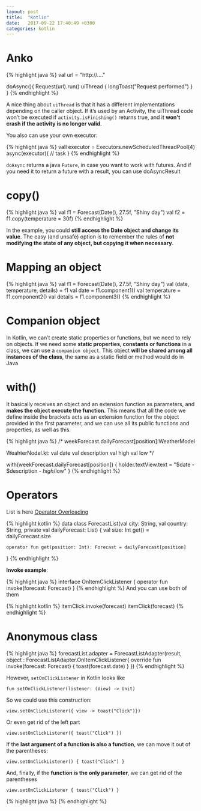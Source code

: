 ```yaml
---
layout: post
title:  "Kotlin"
date:   2017-09-22 17:40:49 +0300
categories: kotlin
---
```

Anko
======

{% highlight java %}
val url = "http://...."

doAsync(){
	Request(url).run()
	uiThread { longToast("Request performed") }
}
{% endhighlight %}

A nice thing about `uiThread` is that it has a different implementations depending on the caller object. If it’s used by an Activity, the uiThread code won’t be executed if `activity.isFinishing()` returns true, and it **won’t crash if the activity is no longer valid**.

You also can use your own executor:

{% highlight java %}
vall executor = Executors.newScheduledThreadPool(4)
async(executor){
// task
}
{% endhighlight %}

`doAsync` returns a java `Future`, in case you want to work with futures. And if you need it to return a future with a result, you can use doAsyncResult

copy()
====
{% highlight java %}
val f1 = Forecast(Date(), 27.5f, "Shiny day")
val f2 = f1.copy(temperature = 30f)
{% endhighlight %}


In the example, you could **still access the Date object and change its value**. The easy (and unsafe) option is to remember the rules of **not modifying the state of any object, but copying it when necessary**.

Mapping an object
====
{% highlight java %}
val f1 = Forecast(Date(), 27.5f, "Shiny day")
val (date, temperature, details) = f1
val date = f1.component1()
val temperature = f1.component2()
val details = f1.component3()
{% endhighlight %}

Companion object
====
In Kotlin, we can’t create static properties or functions, but we need to rely on objects.
If we need some **static properties, constants or functions** in a class, we can use a `companion object`. This object **will be shared among all instances of the class**, the same as a static field or method would do in Java

with()
====
It basically receives an object and an extension function as parameters, and **makes the object execute the function**. This means that all the code we define inside the brackets acts as an extension function for the object provided in the first parameter, and we can use all its public functions and properties, as well as this.
 
{% highlight java %}
/*
weekForecast.dailyForecast[position]:WeatherModel

WeahterNodel.kt:
	val date
	val description
	val high
	val low
*/

with(weekForecast.dailyForecast[position]) {
        holder.textView.text = "$date - $description - $high/$low"
}
{% endhighlight %}

Operators
====
List is here [Operator Overloading](https://kotlinlang.org/docs/reference/operator-overloading.html)

{% highlight kotlin %}
data class ForecastList(val city: String, val country: String, private val dailyForecast: List<Forecast>) {
	val size: Int
		get() = dailyForecast.size
	
	operator fun get(position: Int): Forecast = dailyForecast[position]
}
{% endhighlight %}

**Invoke example**:

{% highlight java %}
interface OnItemClickListener {
	operator fun invoke(forecast: Forecast)
}
{% endhighlight %}
And you can use both of them

{% highlight kotlin %}
itemClick.invoke(forecast)
itemClick(forecast)
{% endhighlight %}

Anonymous class
====

{% highlight java %}
forecastList.adapter = ForecastListAdapter(result, object :
	ForecastListAdapter.OnItemClickListener{
		override fun invoke(forecast: Forecast) { 
			toast(forecast.date)
		} 
	})
{% endhighlight %}

However, `setOnClickListener` in Kotlin looks like
```
fun setOnClickListener(listener: (View) -> Unit)
```
So we could use this construction:
```
view.setOnClickListener({ view -> toast("Click")})
```
Or even get rid of the left part

```
view.setOnClickListener({ toast("Click") })
```

If the **last argument of a function is also a function**, we can move it out of the parentheses:
```
view.setOnClickListener() { toast("Click") }
```

And, finally, if the **function is the only parameter**, we can get rid of the parentheses
```
view.setOnClickListener { toast("Click") }
```

{% highlight java %}
{% endhighlight %}
